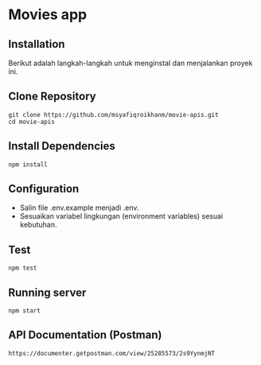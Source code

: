 # Movies app

## Installation

Berikut adalah langkah-langkah untuk menginstal dan menjalankan proyek ini.

## Clone Repository

```
git clone https://github.com/msyafiqroikhanm/movie-apis.git
cd movie-apis
```

## Install Dependencies

```
npm install
```

## Configuration

- Salin file .env.example menjadi .env.
- Sesuaikan variabel lingkungan (environment variables) sesuai kebutuhan.

## Test

```
npm test
```

## Running server

```
npm start
```

## API Documentation (Postman)

```
https://documenter.getpostman.com/view/25285573/2s9YynmjNT
```
